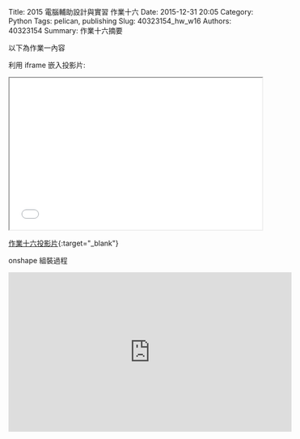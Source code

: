 Title: 2015 電腦輔助設計與實習 作業十六
Date: 2015-12-31 20:05
Category: Python
Tags: pelican, publishing
Slug: 40323154_hw_w16
Authors: 40323154
Summary: 作業十六摘要

以下為作業一內容

利用 iframe 嵌入投影片:

<iframe src="40323154_cp_w16_p.html" width="500" height="300"></iframe>

[作業十六投影片](40323154_cp_w16_p.html){:target="_blank"}

onshape 組裝過程
<iframe width="560" height="315" src="https://www.youtube.com/embed/z7LQKFsBNQQ" frameborder="0" allowfullscreen></iframe>